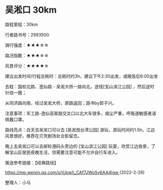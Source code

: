 # 吴淞口 30km

路程里程：30km

行者路书号：2993500

骑行强度：★★★☆☆

路况指数：★★★☆☆

风景评分：★★★★☆

建议出发时间/行程总耗时：总耗时约3h，建议下午2:30出发，或晚饭后6:00出发

去程：国权北路、逸仙路 - 吴淞大桥一路向北，途径\[宝山滨江公园] ，然后逆时针绕一圈；

从同济路向南，经过吴淞大桥，原路返回；路书by郭子兴。

注意事项：军工路-逸仙高架路交叉口以北大车很多，烟尘严重，呼吸道敏感者请佩戴口罩。

路线亮点：白天去吴淞口可以去 \[吴淞炮台湾公园] 游玩，游玩时间约1.5h。江边风景很好，推荐在贝壳剧场处合影留念。

晚上去吴淞口可以去邮轮港码头旁边的 \[宝山滨江公园] 玩耍，欣赏江边夜景，了解宝山区居民夜晚生活，但需要注意可能不允许自行车进入。

推送参考链接：【经典路线】

[https://mp.weixin.qq.com/s/jUpwl\_CAf7JWoSy6AA4Igw ](https://mp.weixin.qq.com/s/jUpwl\_CAf7JWoSy6AA4Igw)(2022-2-26)

整理人：小马
